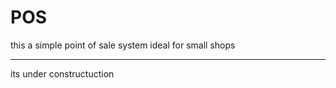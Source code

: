 # POS
this a simple point of sale system ideal for small shops
*********************************************************
its under constructuction
